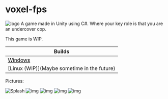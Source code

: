# voxel-fps
![logo](https://github.com/pingvin12/voxel-fps/blob/master/Assets/02/LOGOure.PNG?raw=true)
A game made in Unity using C#.
Where your key role is that you are an undercover cop.

This game is WIP.


| Builds |
| ------------- |
| [Windows](https://mega.nz/#!4V0X2QZZ!aG1kWlDrJ3MA2loj7ur-3GitY5YXwkrPORUvdcihBx0)  |
| [Linux (WIP)](Maybe sometime in the future)|


Pictures:

![Splash](https://github.com/pingvin12/voxel-fps/blob/master/Assets/models/splash.PNG?raw=true)
![img](https://github.com/pingvin12/UnderCover/blob/master/Assets/Pics/UNDERCOVER%202019.%2007.%2019.%201_54_45.png?raw=true)
![img](https://github.com/pingvin12/UnderCover/blob/master/Assets/Pics/UNDERCOVER%202019.%2007.%2019.%201_54_20.png?raw=true)
![img](https://github.com/pingvin12/UnderCover/blob/master/Assets/Pics/UNDERCOVER%202019.%2007.%2019.%201_54_12.png?raw=true)
![img](https://github.com/pingvin12/UnderCover/blob/master/Assets/Pics/UNDERCOVER%202019.%2007.%2019.%201_53_23.png?raw=true)
